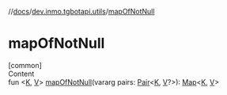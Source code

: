 //[docs](../../index.md)/[dev.inmo.tgbotapi.utils](index.md)/[mapOfNotNull](map-of-not-null.md)



# mapOfNotNull  
[common]  
Content  
fun <[K](map-of-not-null.md), [V](map-of-not-null.md)> [mapOfNotNull](map-of-not-null.md)(vararg pairs: [Pair](https://kotlinlang.org/api/latest/jvm/stdlib/kotlin/-pair/index.html)<[K](map-of-not-null.md), [V](map-of-not-null.md)?>): [Map](https://kotlinlang.org/api/latest/jvm/stdlib/kotlin.collections/-map/index.html)<[K](map-of-not-null.md), [V](map-of-not-null.md)>  



